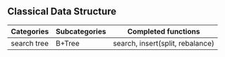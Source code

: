 Classical Data Structure
---

| Categories  | Subcategories | Completed functions              |
|-------------|---------------|----------------------------------|
| search tree | B+Tree        | search, insert(split, rebalance) |
